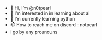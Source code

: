 - 👋 Hi, I’m @n0tpearl
- 👀 I’m interested in in learning about ai 
- 🌱 I’m currently learning python
- 📫 How to reach me on discord : notpearl
- i go by any prounouns

<!---
n0tpearl/n0tpearl is a ✨ special ✨ repository because its `README.md` (this file) appears on your GitHub profile.
You can click the Preview link to take a look at your changes.
--->
